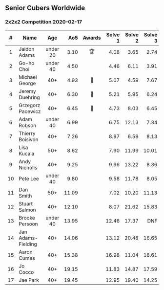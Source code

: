 ## Senior Cubers Worldwide
### 2x2x2 Competition 2020-02-17

| # | Name | Age | Ao5 | Awards |Solve 1 |Solve 2 |Solve 3 |Solve 4 |Solve 5 |Video link |
| :--: | -- | :--: | --: | :--: | --: | --: | --: | --: | --: | :-- |
| 1 | Jaidon Adams | under 20 |3.10 |🏆 |4.08 |3.65 |2.74 |2.91 |2.45 |[Link](https://www.facebook.com/events/176704156956327/permalink/180633799896696/) |
| 2 | Go-ho Choi | under 40 |4.50 | |4.46 |6.11 |3.91 |5.14 |3.50 |[Link](https://www.facebook.com/events/176704156956327/permalink/178287783464631/) |
| 3 | Michael George | 40+ |4.93 |🥇 |5.07 |4.59 |7.67 |4.98 |4.74 |[Link](https://www.facebook.com/events/176704156956327/permalink/178424350117641/) |
| 4 | Jeremy Duehring | 40+ |6.30 |🥈 |5.21 |5.95 |6.24 |6.70 |9.06 |[Link](https://www.facebook.com/events/176704156956327/permalink/177381356888607/) |
| 5 | Grzegorz Pacewicz | 40+ |6.45 |🥉 |4.73 |8.03 |6.45 |7.05 |5.86 ||
| 6 | Adam Robson | under 40 |6.99 | |6.75 |12.13 |7.34 |6.87 |6.07 |[Link](https://www.facebook.com/events/176704156956327/permalink/178953400064736/) |
| 7 | Thierry Boisivon | 40+ |7.26 | |8.97 |6.59 |8.13 |6.94 |6.71 |[Link](https://www.facebook.com/events/176704156956327/permalink/181037429856333/) |
| 8 | Lisa Kucala | 50+ |8.62 | |7.90 |11.99 |10.01 |7.24 |7.96 |[Link](https://www.facebook.com/events/176704156956327/permalink/177822780177798/) |
| 9 | Andy Nicholls | 40+ |9.25 | |9.96 |13.22 |8.36 |8.31 |9.42 |[Link](https://www.facebook.com/events/176704156956327/permalink/177170673576342/) |
| 10 | Pete Lee | under 40 |9.80 | |9.58 |11.78 |8.05 |7.32 |12.03 |[Link](https://www.facebook.com/events/176704156956327/permalink/179850233308386/) |
| 11 | Dan Smith | 50+ |11.09 | |7.02 |10.20 |11.13 |11.96 |14.87 |[Link](https://www.facebook.com/events/176704156956327/permalink/178124056814337/) |
| 12 | Stuart Salmon | 40+ |12.10 | |8.07 |21.62 |15.83 |10.35 |10.12 |[Link](https://www.facebook.com/events/176704156956327/permalink/181182663175143/) |
| 13 | Brooke Persoon | under 40 |13.95 | |12.46 |17.37 |DNF |12.03 |10.73 |[Link](https://www.facebook.com/events/176704156956327/permalink/181292296497513/) |
| 14 | Jan Adams-Fielding | 40+ |14.06 | |13.12 |20.48 |16.65 |11.39 |11.31 |[Link](https://www.facebook.com/events/176704156956327/permalink/180508603242549/) |
| 15 | Aaron Cumes | 40+ |15.38 | |16.98 |11.04 |18.61 |13.82 |15.34 |[Link](https://www.facebook.com/events/176704156956327/permalink/178556813437728/) |
| 16 | Jo Cocco | 40+ |19.15 | |11.83 |14.87 |17.59 |24.99 |29.43 |[Link](https://www.facebook.com/events/176704156956327/permalink/181058473187562/) |
| 17 | Jae Park | 40+ |19.45 | |12.95 |19.40 |14.25 |DNF |26.70 |[Link](https://www.facebook.com/events/176704156956327/permalink/177449880215088/) |
